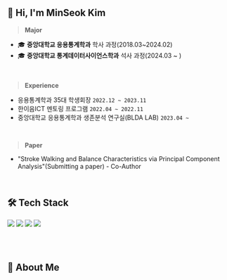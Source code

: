 ## 👋 Hi, I'm MinSeok Kim
> **Major** 
-  🎓 **중앙대학교 응용통계학과** 학사 과정(2018.03~2024.02)
-  🎓 **중앙대학교 통계데이터사이언스학과** 석사 과정(2024.03 ~ )
</br>

> **Experience**
- 응용통계학과 35대 학생회장 `2022.12 ~ 2023.11`
- 한이음ICT 멘토링 프로그램 `2022.04 ~ 2022.11`
- 중앙대학교 응용통계학과 생존분석 연구실(BLDA LAB)  `2023.04 ~ `
</br>

> **Paper** 
- "Stroke Walking and Balance Characteristics via Principal Component Analysis"(Submitting a paper) - Co-Author
</br>

## 🛠️ Tech Stack 
<img src="https://img.shields.io/badge/Python-3776AB?logo=Python&logoColor=white"> 
<img src="https://img.shields.io/badge/SAS-4285F4?style=flat&logo=googlechrome&logoColor=blue"/> <img src="https://img.shields.io/badge/SPSS-052FAD?style=flat&logo=IBM&logoColor=black"/> <img src="https://img.shields.io/badge/RStudio-75AADB?logo=RStudio&logoColor=white">

</br></br>


## 📑 About Me
